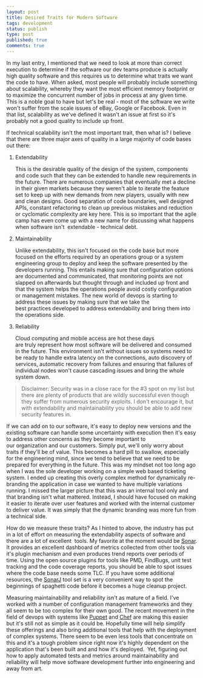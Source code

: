```yaml
---
layout: post
title: Desired Traits for Modern Software
tags: development
status: publish
type: post
published: true
comments: true
---
```

In my last entry, I mentioned that we need to look at more than correct execution 
to determine if the software our dev teams produce is actually high quality 
software and this requires us to determine what traits we want the code to have. 
When asked, most people will probably include something about scalability, whereby 
they want the most efficient memory footprint or to maximize the concurrent number 
of jobs in process at any given time. This is a noble goal to have but let\'s be 
real - most of the software we write won\'t suffer from the scale issues of eBay, 
Google or Facebook. Even in that list, scalability as we\'ve defined it wasn\'t an 
issue at first so it\'s probably not a good quality to include up front.

<!--EndExcerpt-->

If technical scalability isn\'t the most important trait, then what is? I believe 
that there are three major axes of quality in a large majority of code bases out 
there:

1. Extendability

	This is the desirable quality of the design of the system, components and code 
	such that they can be extended to handle new requirements in the future. There 
	are numerous companies that eventually met a decline in their given markets because 
	they weren\'t able to iterate the feature set to keep up with new demands from new 
	players, usually with new and clean designs. Good separation of code boundaries, 
	well designed APIs, constant refactoring to clean up previous mistakes and reduction 
	or cyclomatic complexity are key here. This is so important that the agile camp 
	has even come up with a new name for discussing what happens when software isn\'t 
	extendable - technical debt.

2. Maintainability

	Unlike extendability, this isn\'t focused on the code base but more focused on the 
	efforts required by an operations group or a system engineering group to deploy and 
	keep the software presented by the developers running. This entails making sure that 
	configuration options are documented and communicated, that monitoring points are not 
	slapped on afterwards but thought through and included up front and that the system 
	helps the operations people avoid costly configuration or management mistakes. The new 
	world of devops is starting to address these issues by making sure that we take the 
	best practices developed to address extendability and bring them into the operations 
	side.

3. Reliability

	Cloud computing and mobile access are hot these days are truly represent how most 
	software will be delivered and consumed in the future. This environment isn\'t without 
	issues so systems need to be ready to handle extra latency on the connections, auto 
	discovery of services, automatic recovery from failures and ensuring that failures of 
	individual nodes won\'t cause cascading issues and bring the whole system down.


> Disclaimer: Security was in a close race for the #3 spot on my list but there are 
> plenty of products that are wildly successful even though they suffer from numerous 
> security exploits. I don\'t encourage it, but with extendability and maintainability 
> you should be able to add new security features in.

If we can add on to our software, it\'s easy to deploy new versions and the 
existing software can handle some uncertainty with execution then it\'s easy to 
address other concerns as they become important to our organization and our 
customers. Simply put, we\'ll only worry about traits if they\'ll be of value. This 
becomes a hard pill to swallow, especially for the engineering mind, since we tend 
to believe that we need to be prepared for everything in the future. This was my 
mindset not too long ago when I was the sole developer working on a simple web 
based ticketing system. I ended up creating this overly complex method for dynamically 
re-branding the application in case we wanted to have multiple variations running. 
I missed the larger picture that this was an internal tool only and that branding 
isn\'t what mattered. Instead, I should have focused on making it easier to iterate 
over user features and worked with the internal customer to deliver value. It was 
simply that the dynamic branding was more fun from a technical side.

How do we measure these traits? As I hinted to above, the industry has put in a lot of 
effort on measuring the extendability aspects of software and there are a lot of excellent 
tools. My favorite at the moment would be [Sonar][sonar]. It provides an excellent 
dashboard of metrics collected from other tools via it\'s plugin mechanism and even produces 
trend reports over periods of time. Using the open source plugins for tools like PMD, 
FindBugs, unit test tracking and the code coverage reports, you should be able to spot 
issues where the code base needs some TLC. If you have some additional resources, the 
[SonarJ][sonarj] tool set is a very convenient way to spot the beginnings of spaghetti 
code before it becomes a huge cleanup project.

Measuring maintainability and reliability isn\'t as mature of a field. I\'ve worked with 
a number of configuration management frameworks and they all seem to be too complex for 
their own good. The recent movement in the field of devops with systems like [Puppet][puppet]
and [Chef][chef] are making this easier but it\'s still not as simple as it could be. Hopefully 
time will help simplify these offerings and also bring additional tools that help with the 
deployment of complex systems. There seem to be even less tools that concentrate on this and 
it\'s a tough problem since right now it\'s highly dependent on the application that\'s been 
built and and how it\'s deployed.  Yet, figuring out how to apply automated tests and metrics
 around maintainability and reliability will help move software development further into 
 engineering and away from art.

[sonar]: http://www.sonarsource.org/
[sonarj]: http://www.hello2morrow.com/products/sonarj
[puppet]: http://www.puppetlabs.com
[chef]: http://wiki.opscode.com/display/chef/Home
